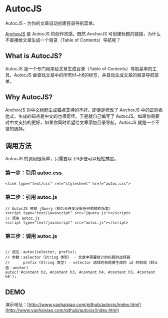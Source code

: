 # AutocJS
AutocJS - 为你的文章自动创建目录导航菜单。

[AnchorJS](http://bryanbraun.github.io/anchorjs/) 是 AutocJS 的创作灵感。既然 AnchorJS 可创建标题的链接，为什么不直接给文章生成一个目录（Table of Contents）导航呢？

## What is AutocJS?
AutocJS 是一个专门用来给文章生成目录（Table of Contents）导航菜单的工具。AutocJS 会查找文章中的所有h1~h6的标签，并自动生成文章的目录导航菜单。

## Why AutocJS?
AnchorJS 对中文标题生成锚点支持的不好。即便是修改了 AnchorJS 中的正则表达式，生成的锚点是中文的也很奇怪。于是就自己编写了 AutocJS。如果你需要对中文支持的更好，如果你同时希望给文章添加目录导航，AutocJS 就是一个不错的选择。

## 调用方法
AutocJS 的调用很简单，只需要以下3步便可以轻松搞定。

### 第一步：引用 autoc.css
<pre class="code"><code>&lt;link type="text/css" rel="stylesheet" href="autoc.css"&gt;</code></pre>

### 第二步：引用 autoc.js
<pre class="code"><code>// AutocJS 依赖 jQuery（稍后会开发没有任何依赖的版本）
&lt;script type="text/javascript" src="jquery.js"&gt;&lt;/script&gt;
// 调用 autoc.js
&lt;script type="text/javascript" src="autoc.js"&gt;&lt;/script&gt;</code></pre>

### 第三步：调用 autoc.js
<pre class="code"><code>
// 语法：autoc(selector, prefix);
// 参数：selector（String 类型） - 文章中需要统计的标题的选择器
//      prefix (String 类型) - selector 选择的标题要生成的 id 的前缀（默认值：anchor)
autoc('#content h2, #content h3, #content h4, #content h5, #content h6');</code></pre>

## DEMO
演示地址：[http://www.yaohaixiao.com/github/autocjs/index.html](http://www.yaohaixiao.com/github/autocjs/index.html)
